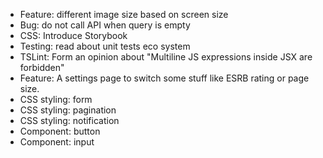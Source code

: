 - Feature: different image size based on screen size
- Bug: do not call API when query is empty
- CSS: Introduce Storybook
- Testing: read about unit tests eco system
- TSLint: Form an opinion about "Multiline JS expressions inside JSX are forbidden"
- Feature: A settings page to switch some stuff like ESRB rating or page size.
- CSS styling: form
- CSS styling: pagination
- CSS styling: notification
- Component: button
- Component: input
